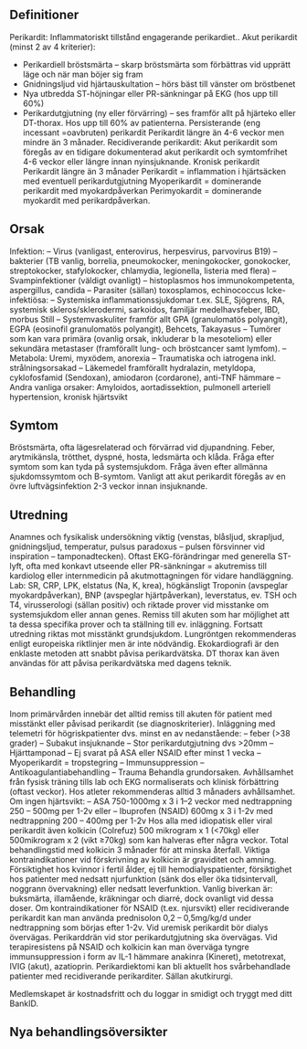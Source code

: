 ## Definitioner

Perikardit: Inflammatoriskt tillstånd engagerande perikardiet..
Akut perikardit (minst 2 av 4 kriterier):
- Perikardiell bröstsmärta – skarp bröstsmärta som förbättras vid upprätt läge och när man böjer sig fram
- Gnidningsljud vid hjärtauskultation – hörs bäst till vänster om bröstbenet
- Nya utbredda ST-höjningar eller PR-sänkningar på EKG (hos upp till 60%)
- Perikardutgjutning (ny eller förvärring) – ses framför allt på hjärteko eller DT-thorax. Hos upp till 60% av patienterna.
Persisterande (eng incessant =oavbruten) perikardit Perikardit längre än 4-6 veckor men mindre än 3 månader.
Recidiverande perikardit: Akut perikardit som föregås av en tidigare dokumenterad akut perikardit och symtomfrihet 4-6 veckor eller längre innan nyinsjuknande.
Kronisk perikardit Perikardit längre än 3 månader
Perikardit = inflammation i hjärtsäcken med eventuell perikardutgjutning
Myoperikardit = dominerande perikardit med myokardpåverkan
Perimyokardit = dominerande myokardit med perikardpåverkan.

## Orsak

Infektion: – Virus (vanligast, enterovirus, herpesvirus, parvovirus B19) – bakterier (TB vanlig, borrelia, pneumokocker, meningokocker, gonokocker, streptokocker, stafylokocker, chlamydia, legionella, listeria med flera) – Svampinfektioner (väldigt ovanligt) – histoplasmos hos immunokompetenta, aspergillus, candida – Parasiter (sällan) toxosplamos, echinococcus
Icke-infektiösa: – Systemiska inflammationssjukdomar t.ex. SLE, Sjögrens, RA, systemisk skleros/sklerodermi, sarkoidos, familjär medelhavsfeber, IBD, morbus Still – Systemvaskuliter framför allt GPA (granulomatös polyangit), EGPA (eosinofil granulomatös polyangit), Behcets, Takayasus – Tumörer som kan vara primära (ovanlig orsak, inkluderar b la mesoteliom) eller sekundära metastaser (framförallt lung- och bröstcancer samt lymfom). – Metabola: Uremi, myxödem, anorexia – Traumatiska och iatrogena inkl. strålningsorsakad – Läkemedel framförallt hydralazin, metyldopa, cyklofosfamid (Sendoxan), amiodaron (cordarone), anti-TNF hämmare – Andra vanliga orsaker: Amyloidos, aortadissektion, pulmonell arteriell hypertension, kronisk hjärtsvikt

## Symtom

Bröstsmärta, ofta lägesrelaterad och förvärrad vid djupandning. Feber, arytmikänsla, trötthet, dyspné, hosta, ledsmärta och klåda. Fråga efter symtom som kan tyda på systemsjukdom. Fråga även efter allmänna sjukdomssymtom och B-symtom. Vanligt att akut perikardit föregås av en övre luftvägsinfektion 2-3 veckor innan insjuknande.

## Utredning

Anamnes och fysikalisk undersökning viktig (venstas, blåsljud, skrapljud, gnidningsljud, temperatur, pulsus paradoxus – pulsen försvinner vid inspiration – tamponadtecken). Oftast EKG-förändringar med generella ST-lyft, ofta med konkavt utseende eller PR-sänkningar = akutremiss till kardiolog eller internmedicin på akutmottagningen för vidare handläggning.
Lab: SR, CRP, LPK, elstatus (Na, K, krea), högkänsligt Troponin (avspeglar myokardpåverkan), BNP (avspeglar hjärtpåverkan), leverstatus, ev. TSH och T4, virusserologi (sällan positiv) och riktade prover vid misstanke om systemsjukdom eller annan genes. Remiss till akuten som har möjlighet att ta dessa specifika prover och ta ställning till ev. inläggning. Fortsatt utredning riktas mot misstänkt grundsjukdom. Lungröntgen rekommenderas enligt europeiska riktlinjer men är inte nödvändig. Ekokardiografi är den enklaste metoden att snabbt påvisa perikardvätska. DT thorax kan även användas för att påvisa perikardvätska med dagens teknik.

## Behandling

Inom primärvården innebär det alltid remiss till akuten för patient med misstänkt eller påvisad perikardit (se diagnoskriterier).
Inläggning med telemetri för högriskpatienter dvs. minst en av nedanstående: – feber (>38 grader) – Subakut insjuknande – Stor perikardutgjutning dvs >20mm – Hjärttamponad – Ej svarat på ASA eller NSAID efter minst 1 vecka – Myoperikardit = tropstegring – Immunsuppression – Antikoagulantiabehandling – Trauma
Behandla grundorsaken. Avhållsamhet från fysisk träning tills lab och EKG normaliserats och klinisk förbättring (oftast veckor). Hos atleter rekommenderas alltid 3 månaders avhållsamhet.
Om ingen hjärtsvikt: – ASA 750-1000mg x 3 i 1–2 veckor med nedtrappning 250 – 500mg per 1-2v eller – Ibuprofen (NSAID) 600mg x 3 i 1-2v med nedtrappning 200 – 400mg per 1-2v
Hos alla med idiopatisk eller viral perikardit även kolkicin (Colrefuz) 500 mikrogram x 1 (<70kg) eller 500mikrogram x 2 (vikt ≥70kg) som kan halveras efter några veckor. Total behandlingstid med kolkicin 3 månader för att minska återfall.
Viktiga kontraindikationer vid förskrivning av kolkicin är graviditet och amning. Försiktighet hos kvinnor i fertil ålder, ej till hemodialyspatienter, försiktighet hos patienter med nedsatt njurfunktion (sänk dos eller öka tidsintervall, noggrann övervakning) eller nedsatt leverfunktion. Vanlig biverkan är: buksmärta, illamående, kräkningar och diarré, dock ovanligt vid dessa doser.
Om kontraindikationer för NSAID (t.ex. njursvikt) eller recidiverande perikardit kan man använda prednisolon 0,2 – 0,5mg/kg/d under nedtrappning som börjas efter 1-2v.
Vid uremisk perikardit bör dialys övervägas.
Perikarddrän vid stor perikardutgjutning ska övervägas.
Vid terapiresistens på NSAID och kolkicin kan man överväga tyngre immunsuppression i form av IL-1 hämmare anakinra (Kineret), metotrexat, IVIG (akut), azatioprin.
Perikardiektomi kan bli aktuellt hos svårbehandlade patienter med recidiverande perikarditer. Sällan akutkirurgi.


Medlemskapet är kostnadsfritt och du loggar in smidigt och tryggt med ditt BankID.

## Nya behandlingsöversikter

